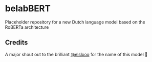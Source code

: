 # belabBERT
Placeholder repository for a new Dutch language model based on the RoBERTa architecture





## Credits

A major shout out to the brilliant [@elslooo](https://github.com/elslooo) for the name of this model 🤗
